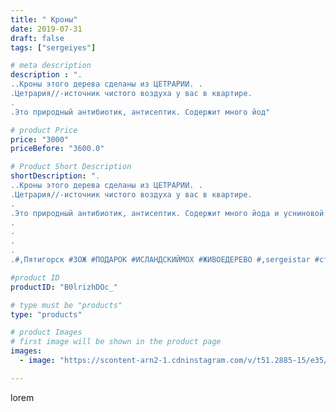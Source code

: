 ```yaml
---
title: " Кроны"
date: 2019-07-31
draft: false
tags: ["sergeiyes"]

# meta description
description : ".
..Кроны этого дерева сделаны из ЦЕТРАРИИ. .
.Цетрария//-источник чистого воздуха у вас в квартире.
.
.Это природный антибиотик, антисептик. Содержит много йод"

# product Price
price: "3000"
priceBefore: "3600.0"

# Product Short Description
shortDescription: ".
..Кроны этого дерева сделаны из ЦЕТРАРИИ. .
.Цетрария//-источник чистого воздуха у вас в квартире.
.
.Это природный антибиотик, антисептик. Содержит много йода и усниновой кислоты, которая и является природным антибиотикам.
.
.
.
.
.#,Пятигорск #ЗОЖ #ПОДАРОК #ИСЛАНДСКИЙМОХ #ЖИВОЕДЕРЕВО #,sergeistar #ставрополь"

#product ID
productID: "B0lrizhDOc_"

# type must be "products"
type: "products"

# product Images
# first image will be shown in the product page
images:
  - image: "https://scontent-arn2-1.cdninstagram.com/v/t51.2885-15/e35/67137280_405921986703453_285606271872603591_n.jpg?se=7&tp=1&_nc_ht=scontent-arn2-1.cdninstagram.com&_nc_cat=109&_nc_ohc=4a2ELhGI29AAX_T5_8K&ccb=7-4&oh=77efd00d9022555019a19ae573126027&oe=6084E32F&_nc_sid=86f79a&ig_cache_key=MjEwMDI3NjMwOTAxNTcxNzY5NQ%3D%3D.2-ccb7-4"

---
```

lorem
